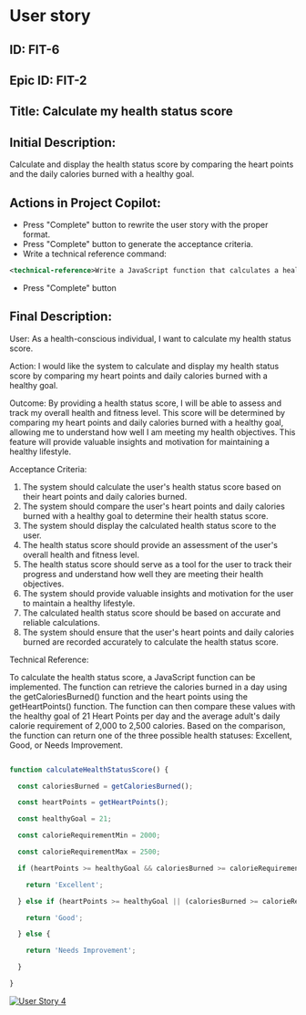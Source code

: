 # User story
## ID: FIT-6
## Epic ID: FIT-2
## Title: Calculate my health status score
## Initial Description:
Calculate and display the health status score by comparing the heart points and the daily calories burned with a healthy goal.

## Actions in Project Copilot:
- Press "Complete" button to rewrite the user story with the proper format.
- Press "Complete" button to generate the acceptance criteria.
- Write a technical reference command:
```xml
<technical-reference>Write a JavaScript function that calculates a health status score by comparing the calories consumed in a day and the heart points. Retrieve these values from two functions: getCaloriesBurned(), which provides today's burned calories, and getHeartPoints(), which provides today's heart points. The function should return one of three possible health statuses: Excellent, Good, or Needs Improvement.</technical-reference>
```
- Press "Complete" button
## Final Description:
User:
As a health-conscious individual, I want to calculate my health status score.

Action:
I would like the system to calculate and display my health status score by comparing my heart points and daily calories burned with a healthy goal.

Outcome:
By providing a health status score, I will be able to assess and track my overall health and fitness level. This score will be determined by comparing my heart points and daily calories burned with a healthy goal, allowing me to understand how well I am meeting my health objectives. This feature will provide valuable insights and motivation for maintaining a healthy lifestyle.

Acceptance Criteria:
1. The system should calculate the user's health status score based on their heart points and daily calories burned.
2. The system should compare the user's heart points and daily calories burned with a healthy goal to determine their health status score.
3. The system should display the calculated health status score to the user.
4. The health status score should provide an assessment of the user's overall health and fitness level.
5. The health status score should serve as a tool for the user to track their progress and understand how well they are meeting their health objectives.
6. The system should provide valuable insights and motivation for the user to maintain a healthy lifestyle.
7. The calculated health status score should be based on accurate and reliable calculations.
8. The system should ensure that the user's heart points and daily calories burned are recorded accurately to calculate the health status score.

Technical Reference:

To calculate the health status score, a JavaScript function can be implemented. The function can retrieve the calories burned in a day using the getCaloriesBurned() function and the heart points using the getHeartPoints() function. The function can then compare these values with the healthy goal of 21 Heart Points per day and the average adult's daily calorie requirement of 2,000 to 2,500 calories. Based on the comparison, the function can return one of the three possible health statuses: Excellent, Good, or Needs Improvement.

```javascript

function calculateHealthStatusScore() {

  const caloriesBurned = getCaloriesBurned();

  const heartPoints = getHeartPoints();

  const healthyGoal = 21;

  const calorieRequirementMin = 2000;

  const calorieRequirementMax = 2500;

  if (heartPoints >= healthyGoal && caloriesBurned >= calorieRequirementMin && caloriesBurned <= calorieRequirementMax) {

    return 'Excellent';

  } else if (heartPoints >= healthyGoal || (caloriesBurned >= calorieRequirementMin && caloriesBurned <= calorieRequirementMax)) {

    return 'Good';

  } else {

    return 'Needs Improvement';

  }

}

```

[![User Story 4](http://img.youtube.com/vi/XRzmQMS8uk0/0.jpg)](https://www.youtube.com/watch?v=XRzmQMS8uk0 "User Story 4")